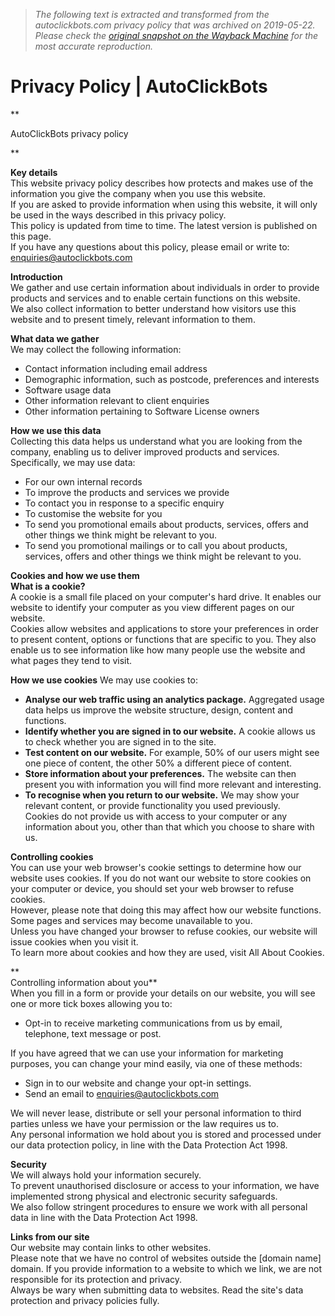 > *The following text is extracted and transformed from the autoclickbots.com privacy policy that was archived on 2019-05-22. Please check the [original snapshot on the Wayback Machine](https://web.archive.org/web/20190522213622id_/https%3A//www.autoclickbots.com/privacy_policy.html) for the most accurate reproduction.*

# Privacy Policy | AutoClickBots

**

AutoClickBots privacy policy

**

**Key details**  
This website privacy policy describes how protects and makes use of the information you give the company when you use this website.   
If you are asked to provide information when using this website, it will only be used in the ways described in this privacy policy.   
This policy is updated from time to time. The latest version is published on this page.   
If you have any questions about this policy, please email or write to: enquiries@autoclickbots.com

**Introduction**  
We gather and use certain information about individuals in order to provide products and services and to enable certain functions on this website.   
We also collect information to better understand how visitors use this website and to present timely, relevant information to them. 

**What data we gather**   
We may collect the following information: 

* Contact information including email address
* Demographic information, such as postcode, preferences and interests
* Software usage data
* Other information relevant to client enquiries
* Other information pertaining to Software License owners

**How we use this data**   
Collecting this data helps us understand what you are looking from the company, enabling us to deliver improved products and services.   
Specifically, we may use data: 

* For our own internal records
* To improve the products and services we provide
* To contact you in response to a specific enquiry
* To customise the website for you
* To send you promotional emails about products, services, offers and other things we think might be relevant to you.
* To send you promotional mailings or to call you about products, services, offers and other things we think might be relevant to you.
  
**Cookies and how we use them**  
**What is a cookie?**  
A cookie is a small file placed on your computer's hard drive. It enables our website to identify your computer as you view different pages on our website.   
Cookies allow websites and applications to store your preferences in order to present content, options or functions that are specific to you. They also enable us to see information like how many people use the website and what pages they tend to visit. 

**How we use cookies** We may use cookies to:

*  **Analyse our web traffic using an analytics package.** Aggregated usage data helps us improve the website structure, design, content and functions.
* **Identify whether you are signed in to our website.** A cookie allows us to check whether you are signed in to the site.
* **Test content on our website.** For example, 50% of our users might see one piece of content, the other 50% a different piece of content. 
* **Store information about your preferences.** The website can then present you with information you will find more relevant and interesting.
* **To recognise when you return to our website.** We may show your relevant content, or provide functionality you used previously.  
Cookies do not provide us with access to your computer or any information about you, other than that which you choose to share with us.   


**Controlling cookies**  
You can use your web browser's cookie settings to determine how our website uses cookies. If you do not want our website to store cookies on your computer or device, you should set your web browser to refuse cookies.   
However, please note that doing this may affect how our website functions. Some pages and services may become unavailable to you.   
Unless you have changed your browser to refuse cookies, our website will issue cookies when you visit it.   
To learn more about cookies and how they are used, visit All About Cookies. 

**  
Controlling information about you**  
When you fill in a form or provide your details on our website, you will see one or more tick boxes allowing you to: 

* Opt-in to receive marketing communications from us by email, telephone, text message or post.
  
If you have agreed that we can use your information for marketing purposes, you can change your mind easily, via one of these methods:   

* Sign in to our website and change your opt-in settings.
* Send an email to enquiries@autoclickbots.com
  
We will never lease, distribute or sell your personal information to third parties unless we have your permission or the law requires us to.   
Any personal information we hold about you is stored and processed under our data protection policy, in line with the Data Protection Act 1998. 

**Security**  
We will always hold your information securely.   
To prevent unauthorised disclosure or access to your information, we have implemented strong physical and electronic security safeguards.   
We also follow stringent procedures to ensure we work with all personal data in line with the Data Protection Act 1998. 

**Links from our site**   
Our website may contain links to other websites.   
Please note that we have no control of websites outside the [domain name] domain. If you provide information to a website to which we link, we are not responsible for its protection and privacy.   
Always be wary when submitting data to websites. Read the site's data protection and privacy policies fully. 
